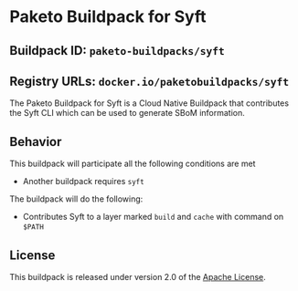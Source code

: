 # Paketo Buildpack for Syft

## Buildpack ID: `paketo-buildpacks/syft`
## Registry URLs: `docker.io/paketobuildpacks/syft`

The Paketo Buildpack for Syft is a Cloud Native Buildpack that contributes the Syft CLI which can be used to generate SBoM information.

## Behavior

This buildpack will participate all the following conditions are met

* Another buildpack requires `syft`

The buildpack will do the following:

* Contributes Syft to a layer marked `build` and `cache` with command on `$PATH`

## License

This buildpack is released under version 2.0 of the [Apache License][a].

[a]: http://www.apache.org/licenses/LICENSE-2.0
